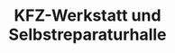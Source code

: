 ---
title: "KFZ-Werkstatt und Selbstreparaturhalle"
url: /berlin/kfz-werkstatt-und-selbstreparaturhalle/
shop: Autowerkstatt
---
